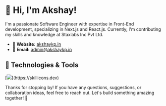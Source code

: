 # 👋 Hi, I'm Akshay!

I'm a passionate Software Engineer with expertise in Front-End development, specializing in Next.js and React.js. Currently, I'm contributing my skills and knowledge at Staxlabs Inc Pvt Ltd.

- 🔗 **Website:** [akshaykp.in](https://akshaykp.in)
- 📧 **Email:** [admin@akshaykp.in](mailto:admin@akshaykp.in)

## 🔧 Technologies & Tools

[![](https://skillicons.dev/icons?i=react,nextjs,js,ts,redux,tailwind,html,css,sass,astro,bash,git,)](https://skillicons.dev)

Thanks for stopping by! If you have any questions, suggestions, or collaboration ideas, feel free to reach out. Let's build something amazing together! 🚀
